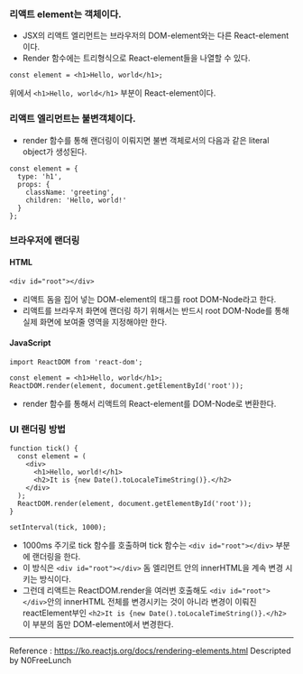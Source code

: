 ### 리액트 element는 객체이다.
- JSX의 리액트 엘리먼트는 브라우저의 DOM-element와는 다른 React-element이다.
- Render 함수에는 트리형식으로 React-element들을 나열할 수 있다.
```
const element = <h1>Hello, world</h1>;
```
위에서 ```<h1>Hello, world</h1>``` 부분이 React-element이다.

### 리액트 엘리먼트는 불변객체이다. 
- render 함수를 통해 랜더링이 이뤄지면 불변 객체로서의 다음과 같은 literal object가 생성된다. 
```
const element = {
  type: 'h1',
  props: {
    className: 'greeting',
    children: 'Hello, world!'
  }
};
```

### 브라우저에 랜더링
#### HTML
```
<div id="root"></div>
```
- 리액트 돔을 집어 넣는 DOM-element의 태그를 root DOM-Node라고 한다.
- 리액트를 브라우저 화면에 랜더링 하기 위해서는 반드시 root DOM-Node를 통해 실제 화면에 보여줄 영역을 지정해야만 한다.

#### JavaScript
```
import ReactDOM from 'react-dom';

const element = <h1>Hello, world</h1>;
ReactDOM.render(element, document.getElementById('root'));
```
- render 함수를 통해서 리액트의 React-element를 DOM-Node로 변환한다.


### UI 랜더링 방법
```
function tick() {
  const element = (
    <div>
      <h1>Hello, world!</h1>
      <h2>It is {new Date().toLocaleTimeString()}.</h2>
    </div>
  );
  ReactDOM.render(element, document.getElementById('root'));
}

setInterval(tick, 1000);
```
- 1000ms 주기로 tick 함수를 호출하며 tick 함수는 ```<div id="root"></div>``` 부분에 랜더링을 한다.
- 이 방식은 ```<div id="root"></div>``` 돔 엘리먼트 안의 innerHTML을 계속 변경 시키는 방식이다.
- 그런데 리액트는 ReactDOM.render을 여러번 호출해도  ```<div id="root"></div>```안의 innerHTML 전체를 변경시키는 것이 아니라 변경이 이뤄진 reactElement부인 ```<h2>It is {new Date().toLocaleTimeString()}.</h2>``` 이 부분의 돔만 DOM-element에서 변경한다.


---
Reference : https://ko.reactjs.org/docs/rendering-elements.html
Descripted by N0FreeLunch
